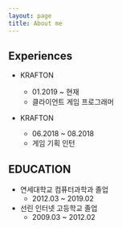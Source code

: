 ```yaml
---
layout: page
title: About me
---
```

## Experiences
- KRAFTON 
	- 01.2019 ~ 현재
	- 클라이언트 게임 프로그래머

- KRAFTON
	- 06.2018 ~ 08.2018
	- 게임 기획 인턴

## EDUCATION
- 연세대학교 컴퓨터과학과 졸업
	- 2012.03 ~ 2019.02
- 선린 인터넷 고등학교 졸업
	- 2009.03 ~ 2012.02